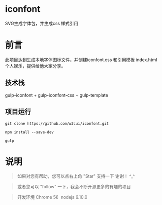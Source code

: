 ﻿# iconfont
SVG生成字体包，并生成css 样式引用
# 前言

此项目达到生成本地字体图标文件，并创建iconfont.css 和引用模板 index.html 个人娱乐，提供给他大家分享。

## 技术栈

gulp-iconfont + gulp-iconfont-css + gulp-template


## 项目运行

```
git clone https://github.com/w3cui/iconfont.git  

npm install --save-dev   

gulp 

```
# 说明

>  如果对您有帮助，您可以点右上角 "Star" 支持一下 谢谢！ ^_^

>  或者您可以 "follow" 一下，我会不断开源更多的有趣的项目

>  开发环境  Chrome 56  nodejs 6.10.0
